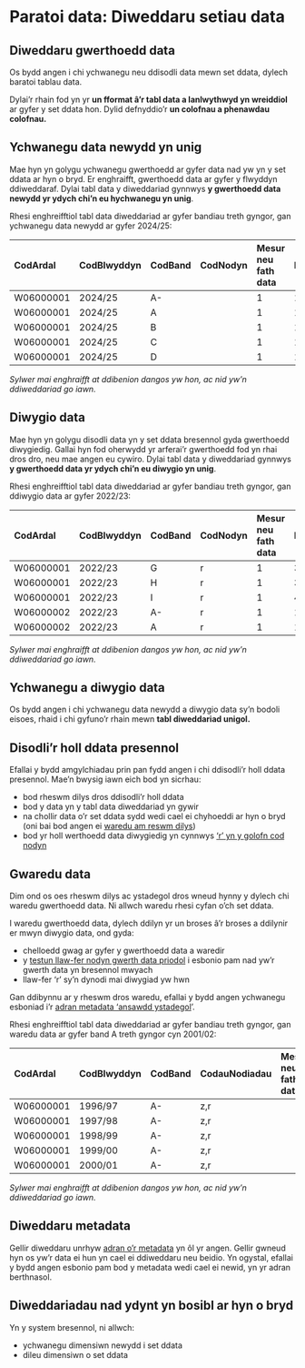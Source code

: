 # Paratoi data: Diweddaru setiau data

## Diweddaru gwerthoedd data

Os bydd angen i chi ychwanegu neu ddisodli data mewn set ddata, dylech baratoi tablau data.

Dylai’r rhain fod yn yr **un fformat â’r tabl data a lanlwythwyd yn wreiddiol** ar gyfer y set ddata hon. Dylid defnyddio’r **un colofnau a phenawdau colofnau.**

<!-- Gallwch wirio fformat ffeiliau data a lanlwythwyd yn flaenorol trwy eu lawrlwytho o'r tab 'Hanes' ar dudalen trosolwg set ddata. -->

<!-- Gallwch archwilio’r fformatio a cholofnau’r tabl data a lanlwythwyd yn wreiddiol yn SW3 trwy:

- ddewis y set ddata y mae angen i chi ei diweddaru o’ch sgrin hafan
- dewis ‘Gweld tabl data a lanlwythwyd yn wreiddiol’ -->

## Ychwanegu data newydd yn unig

Mae hyn yn golygu ychwanegu gwerthoedd ar gyfer data nad yw yn y set ddata ar hyn o bryd. Er enghraifft, gwerthoedd data ar gyfer y flwyddyn ddiweddaraf. Dylai tabl data y diweddariad gynnwys **y gwerthoedd data newydd yr ydych chi’n eu hychwanegu yn unig**.

Rhesi enghreifftiol tabl data diweddariad ar gyfer bandiau treth gyngor, gan ychwanegu data newydd ar gyfer 2024/25:

| CodArdal  | CodBlwyddyn | CodBand | CodNodyn | Mesur neu fath data | Data    |
| :-------- | :---------- | :------ | :------- | :------------------ | :------ |
| W06000001 | 2024/25     | A-      |          | 1                   | 1216.86 |
| W06000001 | 2024/25     | A       |          | 1                   | 1014.05 |
| W06000001 | 2024/25     | B       |          | 1                   | 1419.67 |
| W06000001 | 2024/25     | C       |          | 1                   | 1622.48 |
| W06000001 | 2024/25     | D       |          | 1                   | 1825.30 |

_Sylwer mai enghraifft at ddibenion dangos yw hon, ac nid yw’n ddiweddariad go iawn._

## Diwygio data

Mae hyn yn golygu disodli data yn y set ddata bresennol gyda gwerthoedd diwygiedig. Gallai hyn fod oherwydd yr arferai’r gwerthoedd fod yn rhai dros dro, neu mae angen eu cywiro. Dylai tabl data y diweddariad gynnwys **y gwerthoedd data yr ydych chi’n eu diwygio yn unig**.

Rhesi enghreifftiol tabl data diweddariad ar gyfer bandiau treth gyngor, gan ddiwygio data ar gyfer 2022/23:

| CodArdal  | CodBlwyddyn | CodBand | CodNodyn | Mesur neu fath data | Data    |
| :-------- | :---------- | :------ | :------- | :------------------ | :------ |
| W06000001 | 2022/23     | G       | r        | 1                   | 3042.10 |
| W06000001 | 2022/23     | H       | r        | 1                   | 3650.60 |
| W06000001 | 2022/23     | I       | r        | 1                   | 4259.03 |
| W06000002 | 2022/23     | A-      | r        | 1                   | 1104.00 |
| W06000002 | 2022/23     | A       | r        | 1                   | 1324.80 |

_Sylwer mai enghraifft at ddibenion dangos yw hon, ac nid yw’n ddiweddariad go iawn._

## Ychwanegu a diwygio data

Os bydd angen i chi ychwanegu data newydd a diwygio data sy’n bodoli eisoes, rhaid i chi gyfuno’r rhain mewn **tabl diweddariad unigol.**

## Disodli’r holl ddata presennol

Efallai y bydd amgylchiadau prin pan fydd angen i chi ddisodli’r holl ddata presennol. Mae’n bwysig iawn eich bod yn sicrhau:

- bod rheswm dilys dros ddisodli’r holl ddata
- bod y data yn y tabl data diweddariad yn gywir
- na chollir data o’r set ddata sydd wedi cael ei chyhoeddi ar hyn o bryd (oni bai bod angen ei [waredu am reswm dilys](#guidance-gwaredu-data))
- bod yr holl werthoedd data diwygiedig yn cynnwys [‘r’ yn y golofn cod nodyn](Data-preparation-‐-New-datasets#guidance-nodiadau)

## Gwaredu data

Dim ond os oes rheswm dilys ac ystadegol dros wneud hynny y dylech chi waredu gwerthoedd data. Ni allwch waredu rhesi cyfan o’ch set ddata.

I waredu gwerthoedd data, dylech ddilyn yr un broses â’r broses a ddilynir er mwyn diwygio data, ond gyda:

- chelloedd gwag ar gyfer y gwerthoedd data a waredir
- y [testun llaw-fer nodyn gwerth data priodol](Data-preparation-‐-New-datasets#guidance-nodiadau) i esbonio pam nad yw’r gwerth data yn bresennol mwyach
- llaw-fer ‘r’ sy’n dynodi mai diwygiad yw hwn

Gan ddibynnu ar y rheswm dros waredu, efallai y bydd angen ychwanegu esboniad i’r [adran metadata ‘ansawdd ystadegol](Data-preparation-‐-New-datasets#guidance-ansawdd-ystadegol)’.

Rhesi enghreifftiol tabl data diweddariad ar gyfer bandiau treth gyngor, gan waredu data ar gyfer band A treth gyngor cyn 2001/02:

| CodArdal  | CodBlwyddyn | CodBand | CodauNodiadau | Mesur neu fath data | Data |
| :-------- | :---------- | :------ | :------------ | :------------------ | :--- |
| W06000001 | 1996/97     | A-      | z,r           |                     |      |
| W06000001 | 1997/98     | A-      | z,r           |                     |      |
| W06000001 | 1998/99     | A-      | z,r           |                     |      |
| W06000001 | 1999/00     | A-      | z,r           |                     |      |
| W06000001 | 2000/01     | A-      | z,r           |                     |      |

_Sylwer mai enghraifft at ddibenion dangos yw hon, ac nid yw’n ddiweddariad go iawn._

## Diweddaru metadata

Gellir diweddaru unrhyw [adran o’r metadata](Data-preparation-‐-New-datasets#guidance-metadata) yn ôl yr angen. Gellir gwneud hyn os yw’r data ei hun yn cael ei ddiweddaru neu beidio. Yn ogystal, efallai y bydd angen esbonio pam bod y metadata wedi cael ei newid, yn yr adran berthnasol.

## Diweddariadau nad ydynt yn bosibl ar hyn o bryd

Yn y system bresennol, ni allwch:

- ychwanegu dimensiwn newydd i set ddata
- dileu dimensiwn o set ddata
